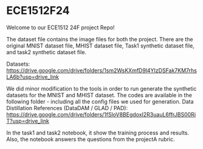 # ECE1512F24
Welcome to our ECE1512 24F project Repo!

The dataset file contains the image files for both the project. There are the original MNIST dataset file, MHIST dataset file, Task1 synthetic dataset file, and task2 synthetic dataset file.

Datasets: https://drive.google.com/drive/folders/1sm2WsKXmfD9l4YIzDSFak7KM7rhsLA6b?usp=drive_link

We did minor modification to the tools in order to run generate the synthetic datasets for the MNIST and MHIST dataset.
The codes are available in the following folder - including all the config files we used for generation.
Data Distillation References (DataDAM / GLAD / PAD): https://drive.google.com/drive/folders/1fSloV8BEgdoxI2R3uauL6ffrJBS00RiT?usp=drive_link

In the task1 and task2 notebook, it show the training process and results. Also, the notebook answers the questions from the projectA rubric.
